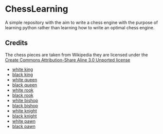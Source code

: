 # ChessLearning

A simple repository with the aim to write a chess engine with the purpose of learning python rather than learning how to write
an optimal chess engine.


## Credits

The chess pieces are taken from Wikipedia they are licensed under the [Create Commons Attribution-Share Aline 3.0 Unported license](https://creativecommons.org/licenses/by-sa/3.0/deed.en)

* [white king](https://en.wikipedia.org/wiki/File:Chess_klt45.svg)
* [black king](https://en.wikipedia.org/wiki/File:Chess_kdt45.svg)
* [white queen](https://en.wikipedia.org/wiki/File:Chess_qlt45.svg)
* [black queen](https://en.wikipedia.org/wiki/File:Chess_qdt45.svg)
* [white rook](https://en.wikipedia.org/wiki/File:Chess_rlt45.svg)
* [black rook](https://en.wikipedia.org/wiki/File:Chess_rdt45.svg)
* [white bishop](https://en.wikipedia.org/wiki/File:Chess_blt45.svg)
* [black bishop](https://en.wikipedia.org/wiki/File:Chess_bdt45.svg)
* [white knight](https://en.wikipedia.org/wiki/File:Chess_nlt45.svg)
* [black knight](https://en.wikipedia.org/wiki/File:Chess_ndt45.svg)
* [white pawn](https://en.wikipedia.org/wiki/File:Chess_plt45.svg)
* [black pawn](https://en.wikipedia.org/wiki/File:Chess_pdt45.svg)
